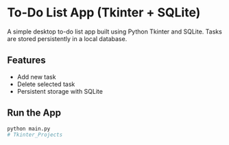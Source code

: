 # To-Do List App (Tkinter + SQLite)

A simple desktop to-do list app built using Python Tkinter and SQLite. Tasks are stored persistently in a local database.

## Features
- Add new task
- Delete selected task
- Persistent storage with SQLite

## Run the App
```bash
python main.py
# Tkinter_Projects

